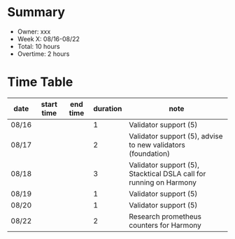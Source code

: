 # Summary
* Owner: xxx
* Week X: 08/16-08/22
* Total: 10 hours
* Overtime: 2 hours

# Time Table
| date  | start time  | end time | duration  |  note |
|---|---|---|---|---|
| 08/16  |   |   | 1  | Validator support (5) |
| 08/17  |   |   | 2  | Validator support (5), advise to new validators (foundation) |
| 08/18  |   |   | 3  | Validator support (5), Stacktical DSLA call for running on Harmony |
| 08/19  |   |   | 1  | Validator support (5) |
| 08/20  |   |   | 1  | Validator support (5) |
| 08/22  |   |   | 2  | Research prometheus counters for Harmony |
